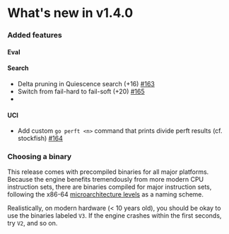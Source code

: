 # What's new in v1.4.0

### Added features
#### Eval
#### Search
- Delta pruning in Quiescence search (+16) [#163](https://github.com/sroelants/simbelmyne/pull/163)
- Switch from fail-hard to fail-soft (+20) [#165](https://github.com/sroelants/simbelmyne/pull/165)
- 
#### UCI
- Add custom `go perft <n>` command that prints divide perft results (cf. stockfish) [#164](https://github.com/sroelants/simbelmyne/pull/164)

### Choosing a binary
This release comes with precompiled binaries for all major platforms. Because
the engine benefits tremendously from more modern CPU instruction sets, there 
are binaries compiled for major instruction sets, following the x86-64 
[microarchitecture levels](https://en.wikipedia.org/wiki/X86-64#Microarchitecture_levels) 
as a naming scheme. 

Realistically, on modern hardware (< 10 years old), you should be okay to use the 
binaries labeled `V3`. If the engine crashes within the first seconds, try `V2`, 
and so on.
